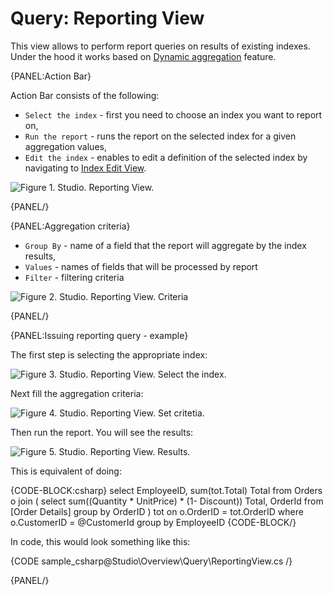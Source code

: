 # Query: Reporting View

This view allows to perform report queries on results of existing indexes. Under the hood it works based on [Dynamic aggregation](../../../indexes/querying/dynamic-aggregation) feature.

{PANEL:Action Bar}

Action Bar consists of the following:

- `Select the index` - first you need to choose an index you want to report on,
- `Run the report` - runs the report on the selected index for a given aggregation values,
- `Edit the index` - enables to edit a definition of the selected index by navigating to [Index Edit View](../indexes/index-edit-view).

![Figure 1. Studio. Reporting View.](images/reporting_view_1.png)


{PANEL/}

{PANEL:Aggregation criteria}

- `Group By` - name of a field that the report will aggregate by the index results,
- `Values` - names of fields that will be processed by report
- `Filter` - filtering criteria

![Figure 2. Studio. Reporting View. Criteria](images/reporting_view_2.png)

{PANEL/}


{PANEL:Issuing reporting query - example}

The first step is selecting the appropriate index:

![Figure 3. Studio. Reporting View. Select the index.](images/reporting_view_3.png)

Next fill the aggregation criteria:

![Figure 4. Studio. Reporting View. Set critetia.](images/reporting_view_4.png)

Then run the report. You will see the results:

![Figure 5. Studio. Reporting View. Results.](images/reporting_view_5.png)

This is equivalent of doing:

{CODE-BLOCK:csharp}
select EmployeeID, sum(tot.Total) Total from Orders o join 
    (
        select sum((Quantity * UnitPrice) * (1- Discount)) Total, OrderId from [Order Details]
        group by OrderID
    ) tot
    on o.OrderID = tot.OrderID
where o.CustomerID = @CustomerId
group by EmployeeID
{CODE-BLOCK/}

In code, this would look something like this:

{CODE sample_csharp@Studio\Overview\Query\ReportingView.cs /}

{PANEL/}

